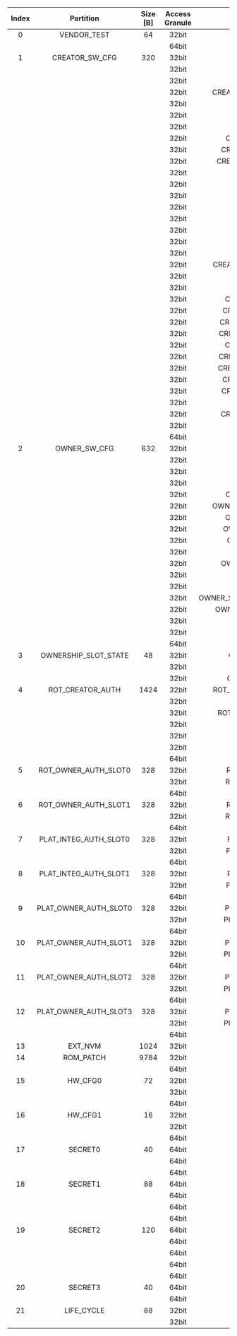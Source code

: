 <!--
DO NOT EDIT THIS FILE DIRECTLY.
It has been generated with ./util/design/gen-otp-mmap.py
-->

|  Index  |       Partition       |  Size [B]  |  Access Granule  |                                Item                                 |  Byte Address  |  Size [B]  |
|:-------:|:---------------------:|:----------:|:----------------:|:-------------------------------------------------------------------:|:--------------:|:----------:|
|    0    |      VENDOR_TEST      |     64     |      32bit       |                               SCRATCH                               |     0x000      |     56     |
|         |                       |            |      64bit       |           [VENDOR_TEST_DIGEST](#Reg_vendor_test_digest_0)           |     0x038      |     8      |
|    1    |    CREATOR_SW_CFG     |    320     |      32bit       |                       CREATOR_SW_CFG_AST_CFG                        |     0x040      |    156     |
|         |                       |            |      32bit       |                     CREATOR_SW_CFG_AST_INIT_EN                      |     0x0DC      |     4      |
|         |                       |            |      32bit       |                     CREATOR_SW_CFG_ROM_EXT_SKU                      |     0x0E0      |     4      |
|         |                       |            |      32bit       |            CREATOR_SW_CFG_SIGVERIFY_RSA_MOD_EXP_IBEX_EN             |     0x0E4      |     4      |
|         |                       |            |      32bit       |                 CREATOR_SW_CFG_SIGVERIFY_RSA_KEY_EN                 |     0x0E8      |     8      |
|         |                       |            |      32bit       |                   CREATOR_SW_CFG_SIGVERIFY_SPX_EN                   |     0x0F0      |     4      |
|         |                       |            |      32bit       |                 CREATOR_SW_CFG_SIGVERIFY_SPX_KEY_EN                 |     0x0F4      |     8      |
|         |                       |            |      32bit       |                CREATOR_SW_CFG_FLASH_DATA_DEFAULT_CFG                |     0x0FC      |     4      |
|         |                       |            |      32bit       |               CREATOR_SW_CFG_FLASH_INFO_BOOT_DATA_CFG               |     0x100      |     4      |
|         |                       |            |      32bit       |              CREATOR_SW_CFG_FLASH_HW_INFO_CFG_OVERRIDE              |     0x104      |     4      |
|         |                       |            |      32bit       |                        CREATOR_SW_CFG_RNG_EN                        |     0x108      |     4      |
|         |                       |            |      32bit       |                      CREATOR_SW_CFG_JITTER_EN                       |     0x10C      |     4      |
|         |                       |            |      32bit       |                  CREATOR_SW_CFG_RET_RAM_RESET_MASK                  |     0x110      |     4      |
|         |                       |            |      32bit       |                     CREATOR_SW_CFG_MANUF_STATE                      |     0x114      |     4      |
|         |                       |            |      32bit       |                     CREATOR_SW_CFG_ROM_EXEC_EN                      |     0x118      |     4      |
|         |                       |            |      32bit       |                       CREATOR_SW_CFG_CPUCTRL                        |     0x11C      |     4      |
|         |                       |            |      32bit       |                 CREATOR_SW_CFG_MIN_SEC_VER_ROM_EXT                  |     0x120      |     4      |
|         |                       |            |      32bit       |                   CREATOR_SW_CFG_MIN_SEC_VER_BL0                    |     0x124      |     4      |
|         |                       |            |      32bit       |             CREATOR_SW_CFG_DEFAULT_BOOT_DATA_IN_PROD_EN             |     0x128      |     4      |
|         |                       |            |      32bit       |                     CREATOR_SW_CFG_RMA_SPIN_EN                      |     0x12C      |     4      |
|         |                       |            |      32bit       |                   CREATOR_SW_CFG_RMA_SPIN_CYCLES                    |     0x130      |     4      |
|         |                       |            |      32bit       |                CREATOR_SW_CFG_RNG_REPCNT_THRESHOLDS                 |     0x134      |     4      |
|         |                       |            |      32bit       |                CREATOR_SW_CFG_RNG_REPCNTS_THRESHOLDS                |     0x138      |     4      |
|         |                       |            |      32bit       |               CREATOR_SW_CFG_RNG_ADAPTP_HI_THRESHOLDS               |     0x13C      |     4      |
|         |                       |            |      32bit       |               CREATOR_SW_CFG_RNG_ADAPTP_LO_THRESHOLDS               |     0x140      |     4      |
|         |                       |            |      32bit       |                CREATOR_SW_CFG_RNG_BUCKET_THRESHOLDS                 |     0x144      |     4      |
|         |                       |            |      32bit       |               CREATOR_SW_CFG_RNG_MARKOV_HI_THRESHOLDS               |     0x148      |     4      |
|         |                       |            |      32bit       |               CREATOR_SW_CFG_RNG_MARKOV_LO_THRESHOLDS               |     0x14C      |     4      |
|         |                       |            |      32bit       |               CREATOR_SW_CFG_RNG_EXTHT_HI_THRESHOLDS                |     0x150      |     4      |
|         |                       |            |      32bit       |               CREATOR_SW_CFG_RNG_EXTHT_LO_THRESHOLDS                |     0x154      |     4      |
|         |                       |            |      32bit       |                 CREATOR_SW_CFG_RNG_ALERT_THRESHOLD                  |     0x158      |     4      |
|         |                       |            |      32bit       |               CREATOR_SW_CFG_RNG_HEALTH_CONFIG_DIGEST               |     0x15C      |     4      |
|         |                       |            |      32bit       |                  CREATOR_SW_CFG_SRAM_KEY_RENEW_EN                   |     0x160      |     4      |
|         |                       |            |      64bit       |        [CREATOR_SW_CFG_DIGEST](#Reg_creator_sw_cfg_digest_0)        |     0x178      |     8      |
|    2    |     OWNER_SW_CFG      |    632     |      32bit       |                  OWNER_SW_CFG_ROM_ERROR_REPORTING                   |     0x180      |     4      |
|         |                       |            |      32bit       |                   OWNER_SW_CFG_ROM_BOOTSTRAP_DIS                    |     0x184      |     4      |
|         |                       |            |      32bit       |                   OWNER_SW_CFG_ROM_ALERT_CLASS_EN                   |     0x188      |     4      |
|         |                       |            |      32bit       |                  OWNER_SW_CFG_ROM_ALERT_ESCALATION                  |     0x18C      |     4      |
|         |                       |            |      32bit       |                OWNER_SW_CFG_ROM_ALERT_CLASSIFICATION                |     0x190      |    396     |
|         |                       |            |      32bit       |             OWNER_SW_CFG_ROM_LOCAL_ALERT_CLASSIFICATION             |     0x31C      |     64     |
|         |                       |            |      32bit       |                 OWNER_SW_CFG_ROM_ALERT_ACCUM_THRESH                 |     0x35C      |     16     |
|         |                       |            |      32bit       |                OWNER_SW_CFG_ROM_ALERT_TIMEOUT_CYCLES                |     0x36C      |     16     |
|         |                       |            |      32bit       |                 OWNER_SW_CFG_ROM_ALERT_PHASE_CYCLES                 |     0x37C      |     64     |
|         |                       |            |      32bit       |                 OWNER_SW_CFG_ROM_ALERT_DIGEST_PROD                  |     0x3BC      |     4      |
|         |                       |            |      32bit       |               OWNER_SW_CFG_ROM_ALERT_DIGEST_PROD_END                |     0x3C0      |     4      |
|         |                       |            |      32bit       |                  OWNER_SW_CFG_ROM_ALERT_DIGEST_DEV                  |     0x3C4      |     4      |
|         |                       |            |      32bit       |                  OWNER_SW_CFG_ROM_ALERT_DIGEST_RMA                  |     0x3C8      |     4      |
|         |                       |            |      32bit       |           OWNER_SW_CFG_ROM_WATCHDOG_BITE_THRESHOLD_CYCLES           |     0x3CC      |     4      |
|         |                       |            |      32bit       |               OWNER_SW_CFG_ROM_KEYMGR_ROM_EXT_MEAS_EN               |     0x3D0      |     4      |
|         |                       |            |      32bit       |                      OWNER_SW_CFG_MANUF_STATE                       |     0x3D4      |     4      |
|         |                       |            |      32bit       |                   OWNER_SW_CFG_ROM_RSTMGR_INFO_EN                   |     0x3D8      |     4      |
|         |                       |            |      64bit       |          [OWNER_SW_CFG_DIGEST](#Reg_owner_sw_cfg_digest_0)          |     0x3F0      |     8      |
|    3    | OWNERSHIP_SLOT_STATE  |     48     |      32bit       |                 OWNERSHIP_SLOT_STATE_ROT_OWNER_AUTH                 |     0x3F8      |     16     |
|         |                       |            |      32bit       |                OWNERSHIP_SLOT_STATE_PLAT_INTEG_AUTH                 |     0x408      |     16     |
|         |                       |            |      32bit       |                OWNERSHIP_SLOT_STATE_PLAT_OWNER_AUTH                 |     0x418      |     16     |
|    4    |   ROT_CREATOR_AUTH    |    1424    |      32bit       |              ROT_CREATOR_AUTH_NON_RAW_MFW_CODESIGN_KEY              |     0x428      |    160     |
|         |                       |            |      32bit       |                  ROT_CREATOR_AUTH_OWNERSHIP_STATE                   |     0x4C8      |     4      |
|         |                       |            |      32bit       |              ROT_CREATOR_AUTH_ROM2_PATCH_SIGVERIFY_KEY              |     0x4CC      |    160     |
|         |                       |            |      32bit       |                  ROT_CREATOR_AUTH_KEYMANIFEST_KEY                   |     0x56C      |    160     |
|         |                       |            |      32bit       |                  ROT_CREATOR_AUTH_UNLOCK4XFER_KEY                   |     0x60C      |    160     |
|         |                       |            |      32bit       |                   ROT_CREATOR_AUTH_IDENTITY_CERT                    |     0x6AC      |    768     |
|         |                       |            |      64bit       |      [ROT_CREATOR_AUTH_DIGEST](#Reg_rot_creator_auth_digest_0)      |     0x9B0      |     8      |
|    5    | ROT_OWNER_AUTH_SLOT0  |    328     |      32bit       |                ROT_OWNER_AUTH_SLOT0_KEYMANIFEST_KEY                 |     0x9B8      |    160     |
|         |                       |            |      32bit       |                ROT_OWNER_AUTH_SLOT0_UNLOCK4XFER_KEY                 |     0xA58      |    160     |
|         |                       |            |      64bit       |  [ROT_OWNER_AUTH_SLOT0_DIGEST](#Reg_rot_owner_auth_slot0_digest_0)  |     0xAF8      |     8      |
|    6    | ROT_OWNER_AUTH_SLOT1  |    328     |      32bit       |                ROT_OWNER_AUTH_SLOT1_KEYMANIFEST_KEY                 |     0xB00      |    160     |
|         |                       |            |      32bit       |                ROT_OWNER_AUTH_SLOT1_UNLOCK4XFER_KEY                 |     0xBA0      |    160     |
|         |                       |            |      64bit       |  [ROT_OWNER_AUTH_SLOT1_DIGEST](#Reg_rot_owner_auth_slot1_digest_0)  |     0xC40      |     8      |
|    7    | PLAT_INTEG_AUTH_SLOT0 |    328     |      32bit       |                PLAT_INTEG_AUTH_SLOT0_KEYMANIFEST_KEY                |     0xC48      |    160     |
|         |                       |            |      32bit       |                PLAT_INTEG_AUTH_SLOT0_UNLOCK4XFER_KEY                |     0xCE8      |    160     |
|         |                       |            |      64bit       | [PLAT_INTEG_AUTH_SLOT0_DIGEST](#Reg_plat_integ_auth_slot0_digest_0) |     0xD88      |     8      |
|    8    | PLAT_INTEG_AUTH_SLOT1 |    328     |      32bit       |                PLAT_INTEG_AUTH_SLOT1_KEYMANIFEST_KEY                |     0xD90      |    160     |
|         |                       |            |      32bit       |                PLAT_INTEG_AUTH_SLOT1_UNLOCK4XFER_KEY                |     0xE30      |    160     |
|         |                       |            |      64bit       | [PLAT_INTEG_AUTH_SLOT1_DIGEST](#Reg_plat_integ_auth_slot1_digest_0) |     0xED0      |     8      |
|    9    | PLAT_OWNER_AUTH_SLOT0 |    328     |      32bit       |                PLAT_OWNER_AUTH_SLOT0_KEYMANIFEST_KEY                |     0xED8      |    160     |
|         |                       |            |      32bit       |                PLAT_OWNER_AUTH_SLOT0_UNLOCK4XFER_KEY                |     0xF78      |    160     |
|         |                       |            |      64bit       | [PLAT_OWNER_AUTH_SLOT0_DIGEST](#Reg_plat_owner_auth_slot0_digest_0) |     0x1018     |     8      |
|   10    | PLAT_OWNER_AUTH_SLOT1 |    328     |      32bit       |                PLAT_OWNER_AUTH_SLOT1_KEYMANIFEST_KEY                |     0x1020     |    160     |
|         |                       |            |      32bit       |                PLAT_OWNER_AUTH_SLOT1_UNLOCK4XFER_KEY                |     0x10C0     |    160     |
|         |                       |            |      64bit       | [PLAT_OWNER_AUTH_SLOT1_DIGEST](#Reg_plat_owner_auth_slot1_digest_0) |     0x1160     |     8      |
|   11    | PLAT_OWNER_AUTH_SLOT2 |    328     |      32bit       |                PLAT_OWNER_AUTH_SLOT2_KEYMANIFEST_KEY                |     0x1168     |    160     |
|         |                       |            |      32bit       |                PLAT_OWNER_AUTH_SLOT2_UNLOCK4XFER_KEY                |     0x1208     |    160     |
|         |                       |            |      64bit       | [PLAT_OWNER_AUTH_SLOT2_DIGEST](#Reg_plat_owner_auth_slot2_digest_0) |     0x12A8     |     8      |
|   12    | PLAT_OWNER_AUTH_SLOT3 |    328     |      32bit       |                PLAT_OWNER_AUTH_SLOT3_KEYMANIFEST_KEY                |     0x12B0     |    160     |
|         |                       |            |      32bit       |                PLAT_OWNER_AUTH_SLOT3_UNLOCK4XFER_KEY                |     0x1350     |    160     |
|         |                       |            |      64bit       | [PLAT_OWNER_AUTH_SLOT3_DIGEST](#Reg_plat_owner_auth_slot3_digest_0) |     0x13F0     |     8      |
|   13    |        EXT_NVM        |    1024    |      32bit       |                  EXT_NVM_ANTIREPLAY_FRESHNESS_CNT                   |     0x13F8     |    1024    |
|   14    |       ROM_PATCH       |    9784    |      32bit       |                           ROM_PATCH_DATA                            |     0x17F8     |    9192    |
|         |                       |            |      64bit       |             [ROM_PATCH_DIGEST](#Reg_rom_patch_digest_0)             |     0x3E28     |     8      |
|   15    |        HW_CFG0        |     72     |      32bit       |                              DEVICE_ID                              |     0x3E30     |     32     |
|         |                       |            |      32bit       |                             MANUF_STATE                             |     0x3E50     |     32     |
|         |                       |            |      64bit       |               [HW_CFG0_DIGEST](#Reg_hw_cfg0_digest_0)               |     0x3E70     |     8      |
|   16    |        HW_CFG1        |     16     |      32bit       |                            SOC_DBG_STATE                            |     0x3E78     |     4      |
|         |                       |            |      32bit       |                           EN_SRAM_IFETCH                            |     0x3E7C     |     1      |
|         |                       |            |      64bit       |               [HW_CFG1_DIGEST](#Reg_hw_cfg1_digest_0)               |     0x3E80     |     8      |
|   17    |        SECRET0        |     40     |      64bit       |                          TEST_UNLOCK_TOKEN                          |     0x3E88     |     16     |
|         |                       |            |      64bit       |                           TEST_EXIT_TOKEN                           |     0x3E98     |     16     |
|         |                       |            |      64bit       |               [SECRET0_DIGEST](#Reg_secret0_digest_0)               |     0x3EA8     |     8      |
|   18    |        SECRET1        |     88     |      64bit       |                         FLASH_ADDR_KEY_SEED                         |     0x3EB0     |     32     |
|         |                       |            |      64bit       |                         FLASH_DATA_KEY_SEED                         |     0x3ED0     |     32     |
|         |                       |            |      64bit       |                         SRAM_DATA_KEY_SEED                          |     0x3EF0     |     16     |
|         |                       |            |      64bit       |               [SECRET1_DIGEST](#Reg_secret1_digest_0)               |     0x3F00     |     8      |
|   19    |        SECRET2        |    120     |      64bit       |                              RMA_TOKEN                              |     0x3F08     |     16     |
|         |                       |            |      64bit       |                       CREATOR_ROOT_KEY_SHARE0                       |     0x3F18     |     32     |
|         |                       |            |      64bit       |                       CREATOR_ROOT_KEY_SHARE1                       |     0x3F38     |     32     |
|         |                       |            |      64bit       |                            CREATOR_SEED                             |     0x3F58     |     32     |
|         |                       |            |      64bit       |               [SECRET2_DIGEST](#Reg_secret2_digest_0)               |     0x3F78     |     8      |
|   20    |        SECRET3        |     40     |      64bit       |                             OWNER_SEED                              |     0x3F80     |     32     |
|         |                       |            |      64bit       |               [SECRET3_DIGEST](#Reg_secret3_digest_0)               |     0x3FA0     |     8      |
|   21    |      LIFE_CYCLE       |     88     |      32bit       |                          LC_TRANSITION_CNT                          |     0x3FA8     |     48     |
|         |                       |            |      32bit       |                              LC_STATE                               |     0x3FD8     |     40     |
